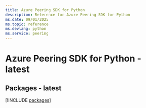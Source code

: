 ```yaml
---
title: Azure Peering SDK for Python
description: Reference for Azure Peering SDK for Python
ms.date: 09/01/2025
ms.topic: reference
ms.devlang: python
ms.service: peering
---
```

# Azure Peering SDK for Python - latest
## Packages - latest
[!INCLUDE [packages](peering-index.md)]